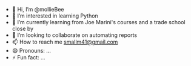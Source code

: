 - 👋 Hi, I’m @mollieBee
- 👀 I’m interested in learning Python
- 🌱 I’m currently learning from Joe Marini's courses and a trade school close by
- 💞️ I’m looking to collaborate on automating reports
- 📫 How to reach me smallm41@gmail.com
- 😄 Pronouns: ...
- ⚡ Fun fact: ...

<!---
mollieBee/mollieBee is a ✨ special ✨ repository because its `README.md` (this file) appears on your GitHub profile.
You can click the Preview link to take a look at your changes.
--->
